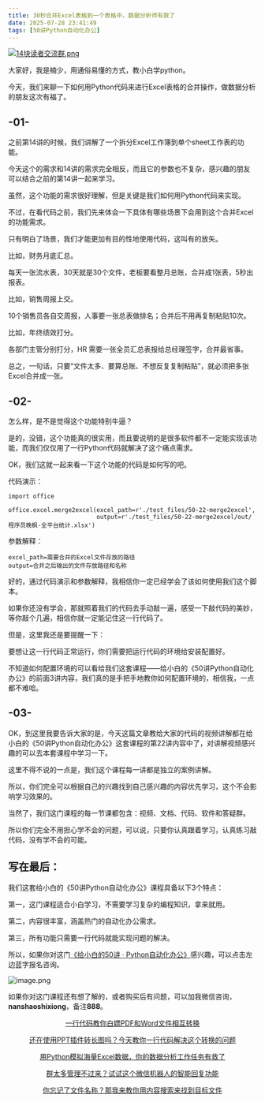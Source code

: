 ```yaml
---
title: 30秒合并Excel表格到一个表格中，数据分析师有救了
date: 2025-07-28 23:41:49
tags: [50讲Python自动化办公]
---
```

[![14块读者交流群.png](https://raw.gitcode.com/user-images/assets/5027920/48edc8fa-6d2e-4eca-9e14-d71638eadb55/14块读者交流群.png '14块读者交流群.png')](https://mp.weixin.qq.com/s?__biz=MzUzNTc5NjA4NQ==&mid=2247502200&idx=1&sn=7e543675545ac6622123af6009fdebce&scene=21#wechat_redirect)

大家好，我是楠少，用通俗易懂的方式，教小白学python。

今天，我们来聊一下如何用Python代码来进行Excel表格的合并操作，做数据分析的朋友这次有福了。



## -01-


之前第14讲的时候，我们讲解了一个拆分Excel工作簿到单个sheet工作表的功能。

今天这个的需求和14讲的需求完全相反，而且它的参数也不复杂，感兴趣的朋友可以结合之前的第14讲一起来学习。

虽然，这个功能的需求很好理解，但是关键是我们如何用Python代码来实现。

不过，在看代码之前，我们先来体会一下具体有哪些场景下会用到这个合并Excel的功能需求。

只有明白了场景，我们才能更加有目的性地使用代码，这叫有的放矢。

比如，财务月底汇总。

每天一张流水表，30天就是30个文件，老板要看整月总账，合并成1张表，5秒出报表。

比如，销售周报上交。

10个销售员各自交周报，人事要一张总表做排名；合并后不用再复制粘贴10次。

比如，年终绩效打分。

各部门主管分别打分，HR 需要一张全员汇总表报给总经理签字，合并最省事。

总之，一句话，只要“文件太多、要算总账、不想反复复制粘贴”，就必须把多张Excel合并成一张。



## -02-


怎么样，是不是觉得这个功能特别牛逼？

是的，没错，这个功能真的很实用，而且要说明的是很多软件都不一定能实现该功能，而我们仅仅用了一行Python代码就解决了这个痛点需求。

OK，我们这就一起来看一下这个功能的代码是如何写的吧。

代码演示：
```
import office

office.excel.merge2excel(excel_path=r'./test_files/50-22-merge2excel',
                         output=r'./test_files/50-22-merge2excel/out/程序员晚枫-全平台统计.xlsx')
```

参数解释：
```
excel_path=需要合并的Excel文件存放的路径
output=合并之后输出的文件存放路径和名称
```

好的，通过代码演示和参数解释，我相信你一定已经学会了该如何使用我们这个脚本。

如果你还没有学会，那就照着我们的代码去手动敲一遍，感受一下敲代码的美妙，等你敲个几遍，相信你就一定能记住这一行代码了。

但是，这里我还是要提醒一下：

要想让这一行代码正常运行，你们需要把运行代码的环境给安装配置好。

不知道如何配置环境的可以看给我们这套课程——给小白的《50讲Python自动化办公》的前面3讲内容，我们真的是手把手地教你如何配置环境的，相信我，一点都不难哈。



## -03-


OK，到这里我要告诉大家的是，今天这篇文章教给大家的代码的视频讲解都在给小白的《50讲Python自动化办公》这套课程的第22讲内容中了，对讲解视频感兴趣的可以去本套课程中学习一下。

这里不得不说的一点是，我们这个课程每一讲都是独立的案例讲解。

所以，你们完全可以根据自己的兴趣找到自己感兴趣的内容优先学习，这个不会影响学习效果的。

当然了，我们这门课程的每一节课都包含：视频、文档、代码、软件和答疑群。

所以你们完全不用担心学不会的问题，可以说，只要你认真跟着学习，认真练习敲代码，没有学不会的可能。



## 写在最后：



我们这套给小白的《50讲Python自动化办公》课程具备以下3个特点：

第一，这门课程适合小白学习，不需要学习复杂的编程知识，拿来就用。

第二，内容很丰富，涵盖热门的自动化办公需求。

第三，所有功能只需要一行代码就能实现问题的解决。

所以，如果你对这门[《给小白的50讲 · Python自动化办公》](https://mp.weixin.qq.com/merchant/mppaysubscribe?action=go_paid_article&article_url=https%3A%2F%2Fmp.weixin.qq.com%2Fs%2F9hB7Ghyf_km5ARSBBWt4BQ&token=772408466&lang=zh_CN)感兴趣，可以点击左边蓝字报名咨询。

![image.png](https://raw.gitcode.com/user-images/assets/5027920/df7121f7-192b-42e5-a627-fbe859fa12d2/image.png 'image.png')

如果你对这门课程还有想了解的，或者购买后有问题，可以加我微信咨询，**nanshaoshixiong**，备注**888**。

<center>

[一行代码教你白嫖PDF和Word文件相互转换](https://mp.weixin.qq.com/s?__biz=MzUzNTc5NjA4NQ==&mid=2247502407&idx=1&sn=4b375aaa3f71d008d7a2879be02951cc&scene=21#wechat_redirect)

[还在使用PPT插件转长图吗？今天教你一行代码解决这个转换的问题](https://mp.weixin.qq.com/s?__biz=MzUzNTc5NjA4NQ==&mid=2247502431&idx=1&sn=0636d23d00ccea1f1ee2f2f495e876cf&scene=21#wechat_redirect)
  
[用Python模拟海量Excel数据，你的数据分析工作任务有救了](https://mp.weixin.qq.com/s?__biz=MzUzNTc5NjA4NQ==&mid=2247502439&idx=1&sn=a9c1308bbcfd2ac39fbabab4bacded74&scene=21#wechat_redirect)

[群太多管理不过来？试试这个微信机器人的智能回复功能](https://mp.weixin.qq.com/s?__biz=MzUzNTc5NjA4NQ==&mid=2247502446&idx=1&sn=05ddaf0b55ccb2a35cc89120b4032a43&scene=21#wechat_redirect)

[你忘记了文件名称？那我来教你用内容搜索来找到目标文件](https://mp.weixin.qq.com/s?__biz=MzUzNTc5NjA4NQ==&mid=2247502454&idx=1&sn=0473e26f4a63d132b0a61c1211bce497&scene=21#wechat_redirect)

  
<center>
